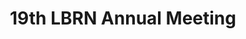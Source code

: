 ---
layout: post
title: 19th LBRN Annual Meeting
categories: events
eventDate: February 12 — 13, 2021
startTime: 
endTime: 
description: LBRN Each year the LBRN program has an annual meeting in which program participants from PUI campuses, summer program, committee members and administrators meet to review individual research accomplishments and to discuss the overall program activity. February 12 - 13, 2021.
link: https://lbrn.lsu.edu/annual-meetings.html
---